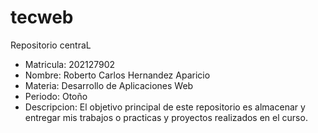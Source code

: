 # tecweb
Repositorio centraL
* Matricula: 202127902
* Nombre: Roberto Carlos Hernandez Aparicio
* Materia: Desarrollo de Aplicaciones Web
* Periodo: Otoño
* Descripcion: El objetivo principal de este repositorio es almacenar y entregar mis trabajos o practicas y proyectos realizados en el curso.
